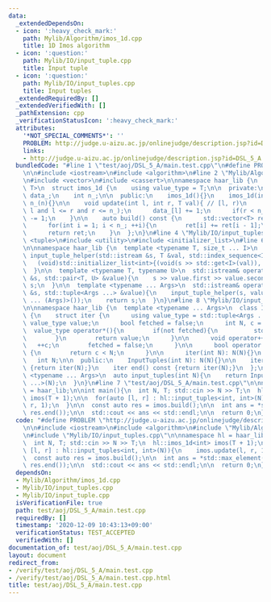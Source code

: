 ```yaml
---
data:
  _extendedDependsOn:
  - icon: ':heavy_check_mark:'
    path: Mylib/Algorithm/imos_1d.cpp
    title: 1D Imos algorithm
  - icon: ':question:'
    path: Mylib/IO/input_tuple.cpp
    title: Input tuple
  - icon: ':question:'
    path: Mylib/IO/input_tuples.cpp
    title: Input tuples
  _extendedRequiredBy: []
  _extendedVerifiedWith: []
  _pathExtension: cpp
  _verificationStatusIcon: ':heavy_check_mark:'
  attributes:
    '*NOT_SPECIAL_COMMENTS*': ''
    PROBLEM: http://judge.u-aizu.ac.jp/onlinejudge/description.jsp?id=DSL_5_A
    links:
    - http://judge.u-aizu.ac.jp/onlinejudge/description.jsp?id=DSL_5_A
  bundledCode: "#line 1 \"test/aoj/DSL_5_A/main.test.cpp\"\n#define PROBLEM \"http://judge.u-aizu.ac.jp/onlinejudge/description.jsp?id=DSL_5_A\"\
    \n\n#include <iostream>\n#include <algorithm>\n#line 2 \"Mylib/Algorithm/imos_1d.cpp\"\
    \n#include <vector>\n#include <cassert>\n\nnamespace haar_lib {\n  template <typename\
    \ T>\n  struct imos_1d {\n    using value_type = T;\n\n  private:\n    std::vector<T>\
    \ data_;\n    int n_;\n\n  public:\n    imos_1d(){}\n    imos_1d(int n): data_(n),\
    \ n_(n){}\n\n    void update(int l, int r, T val){ // [l, r)\n      assert(0 <=\
    \ l and l <= r and r <= n_);\n      data_[l] += 1;\n      if(r < n_) data_[r]\
    \ -= 1;\n    }\n\n    auto build() const {\n      std::vector<T> ret(data_);\n\
    \      for(int i = 1; i < n_; ++i){\n        ret[i] += ret[i - 1];\n      }\n\
    \      return ret;\n    }\n  };\n}\n#line 4 \"Mylib/IO/input_tuples.cpp\"\n#include\
    \ <tuple>\n#include <utility>\n#include <initializer_list>\n#line 6 \"Mylib/IO/input_tuple.cpp\"\
    \n\nnamespace haar_lib {\n  template <typename T, size_t ... I>\n  static void\
    \ input_tuple_helper(std::istream &s, T &val, std::index_sequence<I ...>){\n \
    \   (void)std::initializer_list<int>{(void(s >> std::get<I>(val)), 0) ...};\n\
    \  }\n\n  template <typename T, typename U>\n  std::istream& operator>>(std::istream\
    \ &s, std::pair<T, U> &value){\n    s >> value.first >> value.second;\n    return\
    \ s;\n  }\n\n  template <typename ... Args>\n  std::istream& operator>>(std::istream\
    \ &s, std::tuple<Args ...> &value){\n    input_tuple_helper(s, value, std::make_index_sequence<sizeof\
    \ ... (Args)>());\n    return s;\n  }\n}\n#line 8 \"Mylib/IO/input_tuples.cpp\"\
    \n\nnamespace haar_lib {\n  template <typename ... Args>\n  class InputTuples\
    \ {\n    struct iter {\n      using value_type = std::tuple<Args ...>;\n     \
    \ value_type value;\n      bool fetched = false;\n      int N, c = 0;\n\n    \
    \  value_type operator*(){\n        if(not fetched){\n          std::cin >> value;\n\
    \        }\n        return value;\n      }\n\n      void operator++(){\n     \
    \   ++c;\n        fetched = false;\n      }\n\n      bool operator!=(iter &) const\
    \ {\n        return c < N;\n      }\n\n      iter(int N): N(N){}\n    };\n\n \
    \   int N;\n\n  public:\n    InputTuples(int N): N(N){}\n\n    iter begin() const\
    \ {return iter(N);}\n    iter end() const {return iter(N);}\n  };\n\n  template\
    \ <typename ... Args>\n  auto input_tuples(int N){\n    return InputTuples<Args\
    \ ...>(N);\n  }\n}\n#line 7 \"test/aoj/DSL_5_A/main.test.cpp\"\n\nnamespace hl\
    \ = haar_lib;\n\nint main(){\n  int N, T; std::cin >> N >> T;\n  hl::imos_1d<int>\
    \ imos(T + 1);\n\n  for(auto [l, r] : hl::input_tuples<int, int>(N)){\n    imos.update(l,\
    \ r, 1);\n  }\n\n  const auto res = imos.build();\n\n  int ans = *std::max_element(res.begin(),\
    \ res.end());\n\n  std::cout << ans << std::endl;\n\n  return 0;\n}\n"
  code: "#define PROBLEM \"http://judge.u-aizu.ac.jp/onlinejudge/description.jsp?id=DSL_5_A\"\
    \n\n#include <iostream>\n#include <algorithm>\n#include \"Mylib/Algorithm/imos_1d.cpp\"\
    \n#include \"Mylib/IO/input_tuples.cpp\"\n\nnamespace hl = haar_lib;\n\nint main(){\n\
    \  int N, T; std::cin >> N >> T;\n  hl::imos_1d<int> imos(T + 1);\n\n  for(auto\
    \ [l, r] : hl::input_tuples<int, int>(N)){\n    imos.update(l, r, 1);\n  }\n\n\
    \  const auto res = imos.build();\n\n  int ans = *std::max_element(res.begin(),\
    \ res.end());\n\n  std::cout << ans << std::endl;\n\n  return 0;\n}\n"
  dependsOn:
  - Mylib/Algorithm/imos_1d.cpp
  - Mylib/IO/input_tuples.cpp
  - Mylib/IO/input_tuple.cpp
  isVerificationFile: true
  path: test/aoj/DSL_5_A/main.test.cpp
  requiredBy: []
  timestamp: '2020-12-09 10:43:13+09:00'
  verificationStatus: TEST_ACCEPTED
  verifiedWith: []
documentation_of: test/aoj/DSL_5_A/main.test.cpp
layout: document
redirect_from:
- /verify/test/aoj/DSL_5_A/main.test.cpp
- /verify/test/aoj/DSL_5_A/main.test.cpp.html
title: test/aoj/DSL_5_A/main.test.cpp
---
```

